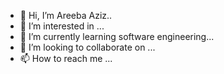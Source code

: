 - 👋 Hi, I’m Areeba Aziz..
- 👀 I’m interested in ...
- 🌱 I’m currently learning software engineering...
- 💞️ I’m looking to collaborate on ...
- 📫 How to reach me ...

<!---
areeba71/areeba71 is a ✨ special ✨ repository because its `README.md` (this file) appears on your GitHub profile.
You can click the Preview link to take a look at your changes.
--->
